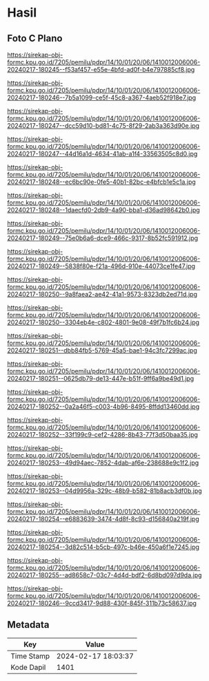 # Hasil

## Foto C Plano

https://sirekap-obj-formc.kpu.go.id/7205/pemilu/pdpr/14/10/01/20/06/1410012006006-20240217-180245--f53af457-e55e-4bfd-ad0f-b4e797885cf8.jpg

https://sirekap-obj-formc.kpu.go.id/7205/pemilu/pdpr/14/10/01/20/06/1410012006006-20240217-180246--7b5a1099-ce5f-45c8-a367-4aeb52f918e7.jpg

https://sirekap-obj-formc.kpu.go.id/7205/pemilu/pdpr/14/10/01/20/06/1410012006006-20240217-180247--dcc59d10-bd81-4c75-8f29-2ab3a363d90e.jpg

https://sirekap-obj-formc.kpu.go.id/7205/pemilu/pdpr/14/10/01/20/06/1410012006006-20240217-180247--44d16a1d-4634-41ab-a1f4-33563505c8d0.jpg

https://sirekap-obj-formc.kpu.go.id/7205/pemilu/pdpr/14/10/01/20/06/1410012006006-20240217-180248--ec6bc90e-0fe5-40b1-82bc-e4bfcb1e5c1a.jpg

https://sirekap-obj-formc.kpu.go.id/7205/pemilu/pdpr/14/10/01/20/06/1410012006006-20240217-180248--1daecfd0-2db9-4a90-bba1-d36ad98642b0.jpg

https://sirekap-obj-formc.kpu.go.id/7205/pemilu/pdpr/14/10/01/20/06/1410012006006-20240217-180249--75e0b6a6-dce9-466c-9317-8b52fc591912.jpg

https://sirekap-obj-formc.kpu.go.id/7205/pemilu/pdpr/14/10/01/20/06/1410012006006-20240217-180249--5838f80e-f21a-496d-910e-44073ce1fe47.jpg

https://sirekap-obj-formc.kpu.go.id/7205/pemilu/pdpr/14/10/01/20/06/1410012006006-20240217-180250--9a8faea2-ae42-41a1-9573-8323db2ed71d.jpg

https://sirekap-obj-formc.kpu.go.id/7205/pemilu/pdpr/14/10/01/20/06/1410012006006-20240217-180250--3304eb4e-c802-4801-9e08-49f7b1fc6b24.jpg

https://sirekap-obj-formc.kpu.go.id/7205/pemilu/pdpr/14/10/01/20/06/1410012006006-20240217-180251--dbb84fb5-5769-45a5-bae1-94c3fc7299ac.jpg

https://sirekap-obj-formc.kpu.go.id/7205/pemilu/pdpr/14/10/01/20/06/1410012006006-20240217-180251--0625db79-de13-447e-b51f-9ff6a9be49d1.jpg

https://sirekap-obj-formc.kpu.go.id/7205/pemilu/pdpr/14/10/01/20/06/1410012006006-20240217-180252--0a2a46f5-c003-4b96-8495-8ffdd13460dd.jpg

https://sirekap-obj-formc.kpu.go.id/7205/pemilu/pdpr/14/10/01/20/06/1410012006006-20240217-180252--33f199c9-cef2-4286-8b43-77f3d50baa35.jpg

https://sirekap-obj-formc.kpu.go.id/7205/pemilu/pdpr/14/10/01/20/06/1410012006006-20240217-180253--49d94aec-7852-4dab-af6e-238688e9c1f2.jpg

https://sirekap-obj-formc.kpu.go.id/7205/pemilu/pdpr/14/10/01/20/06/1410012006006-20240217-180253--04d9956a-329c-48b9-b582-81b8acb3df0b.jpg

https://sirekap-obj-formc.kpu.go.id/7205/pemilu/pdpr/14/10/01/20/06/1410012006006-20240217-180254--e6883639-3474-4d8f-8c93-d156840a219f.jpg

https://sirekap-obj-formc.kpu.go.id/7205/pemilu/pdpr/14/10/01/20/06/1410012006006-20240217-180254--3d82c514-b5cb-497c-b46e-450a6f1e7245.jpg

https://sirekap-obj-formc.kpu.go.id/7205/pemilu/pdpr/14/10/01/20/06/1410012006006-20240217-180255--ad8658c7-03c7-4d4d-bdf2-6d8bd097d9da.jpg

https://sirekap-obj-formc.kpu.go.id/7205/pemilu/pdpr/14/10/01/20/06/1410012006006-20240217-180246--9ccd3417-9d88-430f-845f-311b73c58637.jpg


## Metadata

| Key        | Value               |
| ---------- | ------------------- |
| Time Stamp | 2024-02-17 18:03:37 |
| Kode Dapil | 1401                |




